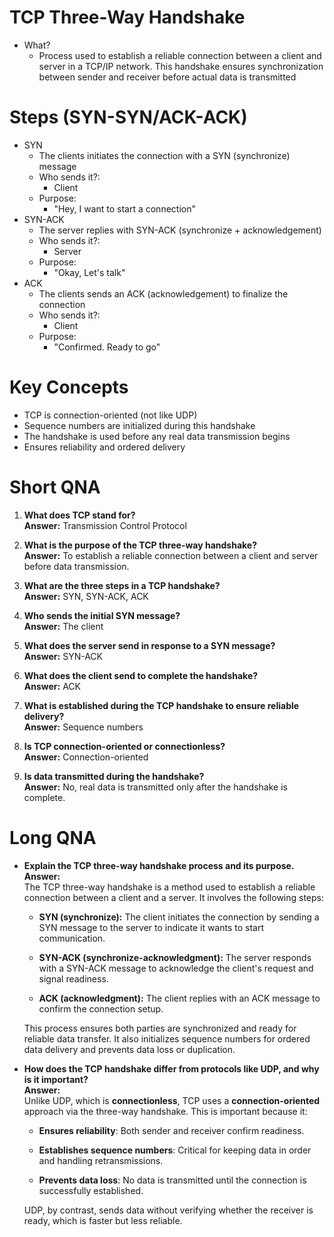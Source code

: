 # TCP Three-Way Handshake
- What?
	- Process used to establish a reliable connection between a client and server in a TCP/IP network. This handshake ensures synchronization between sender and receiver before actual data is transmitted

# Steps (SYN-SYN/ACK-ACK)
- SYN
	- The clients initiates the connection with a SYN (synchronize) message
	- Who sends it?:
		- Client
	- Purpose:
		- "Hey, I want to start a connection"
- SYN-ACK
	- The server replies with SYN-ACK (synchronize + acknowledgement)
	- Who sends it?:
		- Server
	- Purpose:
		- "Okay, Let's talk"
- ACK
	- The clients sends an ACK (acknowledgement) to finalize the connection
	- Who sends it?:
		- Client
	- Purpose:
		- "Confirmed. Ready to go"

# Key Concepts
- TCP is connection-oriented (not like UDP)
- Sequence numbers are initialized during this handshake
- The handshake is used before any real data transmission begins
- Ensures reliability and ordered delivery

# Short QNA
1. **What does TCP stand for?**  
    **Answer:** Transmission Control Protocol
    
2. **What is the purpose of the TCP three-way handshake?**  
    **Answer:** To establish a reliable connection between a client and server before data transmission.
    
3. **What are the three steps in a TCP handshake?**  
    **Answer:** SYN, SYN-ACK, ACK
    
4. **Who sends the initial SYN message?**  
    **Answer:** The client
    
5. **What does the server send in response to a SYN message?**  
    **Answer:** SYN-ACK
    
6. **What does the client send to complete the handshake?**  
    **Answer:** ACK
    
7. **What is established during the TCP handshake to ensure reliable delivery?**  
    **Answer:** Sequence numbers
    
8. **Is TCP connection-oriented or connectionless?**  
    **Answer:** Connection-oriented
    
9. **Is data transmitted during the handshake?**  
    **Answer:** No, real data is transmitted only after the handshake is complete.

# Long QNA
- **Explain the TCP three-way handshake process and its purpose.**  
    **Answer:**  
    The TCP three-way handshake is a method used to establish a reliable connection between a client and a server. It involves the following steps:
    
    - **SYN (synchronize):** The client initiates the connection by sending a SYN message to the server to indicate it wants to start communication.
        
    - **SYN-ACK (synchronize-acknowledgment):** The server responds with a SYN-ACK message to acknowledge the client's request and signal readiness.
        
    - **ACK (acknowledgment):** The client replies with an ACK message to confirm the connection setup.
        
    
    This process ensures both parties are synchronized and ready for reliable data transfer. It also initializes sequence numbers for ordered data delivery and prevents data loss or duplication.
    
- **How does the TCP handshake differ from protocols like UDP, and why is it important?**  
    **Answer:**  
    Unlike UDP, which is **connectionless**, TCP uses a **connection-oriented** approach via the three-way handshake. This is important because it:
    
    - **Ensures reliability**: Both sender and receiver confirm readiness.
        
    - **Establishes sequence numbers**: Critical for keeping data in order and handling retransmissions.
        
    - **Prevents data loss**: No data is transmitted until the connection is successfully established.
        
    
    UDP, by contrast, sends data without verifying whether the receiver is ready, which is faster but less reliable.